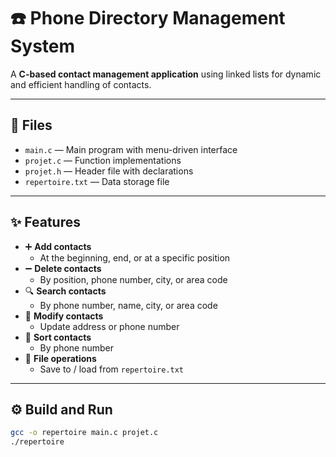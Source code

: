 # ☎️ Phone Directory Management System

A **C-based contact management application** using linked lists for dynamic and efficient handling of contacts.

---

## 📂 Files

- `main.c` — Main program with menu-driven interface
- `projet.c` — Function implementations
- `projet.h` — Header file with declarations
- `repertoire.txt` — Data storage file

---

## ✨ Features

- ➕ **Add contacts**
  - At the beginning, end, or at a specific position
- ➖ **Delete contacts**
  - By position, phone number, city, or area code
- 🔍 **Search contacts**
  - By phone number, name, city, or area code
- 📝 **Modify contacts**
  - Update address or phone number
- 🔢 **Sort contacts**
  - By phone number
- 💾 **File operations**
  - Save to / load from `repertoire.txt`

---

## ⚙️ Build and Run

```bash
gcc -o repertoire main.c projet.c
./repertoire
